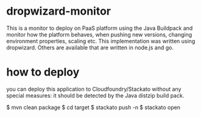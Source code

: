 dropwizard-monitor
==================
This is a monitor to deploy on PaaS platform using the Java Buildpack and monitor how the platform behaves, when pushing new versions, changing environment properties, 
scaling etc.  This implementation was written using dropwizard. Others are available that are written in node.js and go.

how to deploy
=============
you can deploy this application to Cloudfoundry/Stackato without any special measures: it should be detected by the Java distzip build pack.

$ mvn clean package
$ cd target
$ stackato push -n 
$ stackato open
